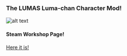 ### The LUMAS Luma-chan Character Mod!
![alt text](https://steamuserimages-a.akamaihd.net/ugc/2371795562570724937/1742C1C4421434651FE9D422495D7E9B34F52ECA/?imw=637&imh=358&ima=fit&impolicy=Letterbox&imcolor=%23000000&letterbox=true)

#### Steam Workshop Page!

[Here it is!](https://steamcommunity.com/sharedfiles/filedetails/?id=3270660455)
